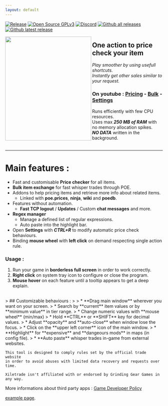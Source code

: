 ```yaml
---
layout: default
---
```

[![Release](https://img.shields.io/github/release/maxensas/xiletrade.svg)](https://github.com/maxensas/xiletrade/releases/) 
[![Open Source GPLv3](https://badgen.net/badge/Open%20Source/GPLv3/green?icon=github)](https://github.com/maxensas/xiletrade/tree/master/src) [![Discord](https://img.shields.io/static/v1?label=Join&message=Discord&color=7289da&logo=discord)](https://discord.gg/AXP5VntYgA) 
[![Github all releases](https://img.shields.io/github/downloads/maxensas/xiletrade/total.svg)](https://GitHub.com/maxensas/xiletrade/releases/) [![Github latest release](https://img.shields.io/github/downloads/maxensas/xiletrade/latest/total.svg)](https://GitHub.com/maxensas/xiletrade/releases/)

<a alt="Xiletrade screenshot" target="_blank" rel="noopener noreferrer" href="https://github.com/user-attachments/assets/ba015744-ccc2-4bcb-87e1-e07165fcdb33"><img align="left" class="shot" width="275" height="332" src="https://github.com/user-attachments/assets/ba015744-ccc2-4bcb-87e1-e07165fcdb33"></a>
## One action to price check your item

*Play smoother by using usefull shortcuts.*  
*Instantly get other sales similar to your request.*

### On youtube : [Pricing](https://youtu.be/4mP3uOsr8oc) - [Bulk](https://youtu.be/6yuLZXTho-A) - [Settings](https://youtu.be/libdIjrNM-8)<br>

Runs efficiently with few CPU resources.  
Uses max ***250 MB of RAM*** with no memory allocation spikes.  
***NO DATA*** written in the background.  
<br>
* * *

# Main features :

- Fast and customisable **Price checker** for all items.
- **Bulk item exchange** for fast whisper trades through POE.
- Addons to help pricing items and retrieve more info about related items.
	- Linked with **poe.prices**, **ninja**, **wiki** and **poedb**.
- Features without automation.
	- **Fast TCP logout** / **Updates** / Custom **chat messages** and more. 
- **Regex manager**
	- Manage a defined list of regular expressions.
	- Auto paste into the highlight bar.
- Open **Settings** with ***CTRL+R*** to modify automatic price check behaviours.
- Binding **mouse wheel** with **left click** on demand respecting single action rule.

### Usage :

1. Run your game in **borderless full screen** in order to work correctly.  
2. **Right click** on system tray icon to configure or close the program.  
3. **Mouse hover** on each feature until a tooltip appears to get a deep explain.  
<br>
> ## Customizable behaviours :
>
> * **Drag main window** wherever you want on your screen.
> * Search by **current** item values or by **minimum value** in tier range.
> * Change numeric values with **mouse wheel** (min/max)
>	 * Hold **CTRL** or **SHIFT** key for decimal values.
> * Adjust **opacity** and **auto-close** when window lose the focus.
>	 * Click on the **upper left corner** icon of the main window.
> * **Highlight** for **expensive** and **dangeours mods** in maps (in config file).
> * **Auto paste** whisper trades in-game from external websites.  

```
This tool is designed to comply rules set by the official trade website  
in order to avoid abuses with limited data recovery and requests over time.  

Xiletrade isn't affiliated with or endorsed by Grinding Gear Games in any way.
```

More informations about third party apps : [Game Developer Policy](https://www.pathofexile.com/developer/docs/index#policy)

[example page](./example-page.html).